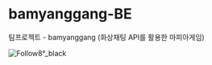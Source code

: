 # bamyanggang-BE
팀프로젝트 - bamyanggang (화상채팅 API를 활용한 마피아게임)

![Follow8°_black](https://github.com/bamyanggang-project/bamyanggang-BE/assets/151708233/e6d8d5e4-4546-4fab-ad93-87656c8010b8)
